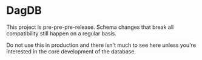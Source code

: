 # DagDB

This project is pre-pre-pre-release. Schema changes that break all compatibility
still happen on a regular basis.

Do not use this in production and there isn't much to see here unless you're interested
in the core development of the database.

